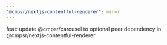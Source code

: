 ```yaml
---
"@cmpsr/nextjs-contentful-renderer": minor
---
```


feat: update @cmpsr/carousel to optional peer dependency in @cmpsr/nextjs-contentful-renderer
